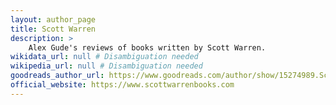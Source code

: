 ```yaml
---
layout: author_page
title: Scott Warren
description: >
    Alex Gude's reviews of books written by Scott Warren.
wikidata_url: null # Disambiguation needed
wikipedia_url: null # Disambiguation needed
goodreads_author_url: https://www.goodreads.com/author/show/15274989.Scott_Warren
official_website: https://www.scottwarrenbooks.com
---
```

